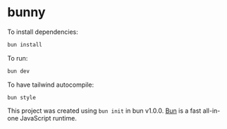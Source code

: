 # bunny

To install dependencies:

```bash
bun install
```

To run:
```bash
bun dev
```

To have tailwind autocompile:
```
bun style
```

This project was created using `bun init` in bun v1.0.0. [Bun](https://bun.sh) is a fast all-in-one JavaScript runtime.

